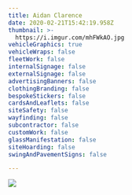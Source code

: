 ```yaml
---
title: Aidan Clarence
date: 2020-02-21T15:42:19.958Z
thumbnail: >-
  https://i.imgur.com/mhFWkAO.jpg
vehicleGraphics: true
vehicleWraps: false
fleetWork: false
internalSignage: false
externalSignage: false
advertisingBanners: false
clothingBranding: false
bespokeStickers: false
cardsAndLeaflets: false
siteSafety: false
wayfinding: false
subcontractor: false
customWork: false
glassManifestation: false
siteHoarding: false
swingAndPavementSigns: false

---
```

![](https://i.imgur.com/mhFWkAO.jpg)
